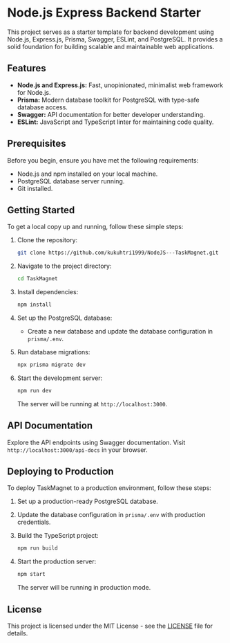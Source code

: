 # Node.js Express Backend Starter

This project serves as a starter template for backend development using Node.js, Express.js, Prisma, Swagger, ESLint, and PostgreSQL. It provides a solid foundation for building scalable and maintainable web applications.

## Features

- **Node.js and Express.js:** Fast, unopinionated, minimalist web framework for Node.js.
- **Prisma:** Modern database toolkit for PostgreSQL with type-safe database access.
- **Swagger:** API documentation for better developer understanding.
- **ESLint:** JavaScript and TypeScript linter for maintaining code quality.

## Prerequisites

Before you begin, ensure you have met the following requirements:

- Node.js and npm installed on your local machine.
- PostgreSQL database server running.
- Git installed.

## Getting Started

To get a local copy up and running, follow these simple steps:

1. Clone the repository:

   ```bash
   git clone https://github.com/kukuhtri1999/NodeJS---TaskMagnet.git
   ```

2. Navigate to the project directory:

   ```bash
   cd TaskMagnet
   ```

3. Install dependencies:

   ```bash
   npm install
   ```

4. Set up the PostgreSQL database:

   - Create a new database and update the database configuration in `prisma/.env`.

5. Run database migrations:

   ```bash
   npx prisma migrate dev
   ```

6. Start the development server:

   ```bash
   npm run dev
   ```

   The server will be running at `http://localhost:3000`.

## API Documentation

Explore the API endpoints using Swagger documentation. Visit `http://localhost:3000/api-docs` in your browser.

## Deploying to Production

To deploy TaskMagnet to a production environment, follow these steps:

1. Set up a production-ready PostgreSQL database.

2. Update the database configuration in `prisma/.env` with production credentials.

3. Build the TypeScript project:

   ```bash
   npm run build
   ```

4. Start the production server:

   ```bash
   npm start
   ```

   The server will be running in production mode.

## License

This project is licensed under the MIT License - see the [LICENSE](LICENSE) file for details.
